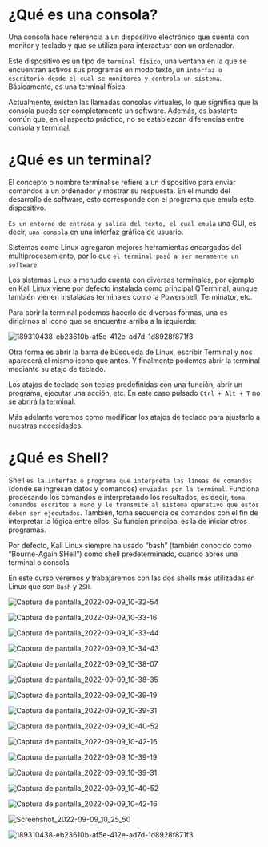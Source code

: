 # ¿Qué es una consola?

Una consola hace referencia a un dispositivo electrónico que cuenta con monitor y teclado y que se utiliza para interactuar con un ordenador. 

Este dispositivo es un tipo de ``terminal físico``, una ventana en la que se encuentran activos sus programas en modo texto, un ``interfaz o escritorio desde el cual se monitorea y controla un sistema``. Básicamente, es una 
terminal física.

Actualmente, existen las llamadas consolas virtuales, lo que significa que la consola puede ser completamente un software. Además, es bastante común que, en el aspecto práctico, no se establezcan diferencias entre consola y terminal.


# ¿Qué es un terminal?

El concepto o nombre terminal se refiere a un dispositivo para enviar comandos a un ordenador y mostrar su
respuesta. En el mundo del desarrollo de software, esto corresponde con el programa que emula este dispositivo.

``Es un entorno de entrada y salida del texto, el cual emula`` una GUI, es decir, ``una consola`` en una interfaz gráfica de usuario.

Sistemas como Linux agregaron mejores herramientas encargadas del multiprocesamiento, por lo que ``el terminal pasó
a ser meramente un software``.

Los sistemas Linux a menudo cuenta con diversas terminales, por ejemplo en Kali Linux viene por defecto instalada como principal QTerminal, aunque también vienen instaladas terminales como la Powershell, Terminator, etc.

Para abrir la terminal podemos hacerlo de diversas formas, una es dirigirnos al icono que se encuentra arriba a la izquierda:

![189310438-eb23610b-af5e-412e-ad7d-1d8928f871f3](https://user-images.githubusercontent.com/103068924/189313897-3e9f5c87-4702-4fb5-b257-26b7e6237d6f.png)


Otra forma es abrir la barra de búsqueda de Linux, escribir Terminal y nos aparecerá el mismo icono que antes. Y finalmente podemos abrir la terminal mediante
su atajo de teclado.

Los atajos de teclado son teclas predefinidas con una función, abrir un programa, ejecutar una acción, etc. En este caso pulsado ``Ctrl + Alt + T`` no se abrirá la terminal.

Más adelante veremos como modificar los atajos de teclado para ajustarlo a nuestras necesidades.

# ¿Qué es Shell?

Shell ``es la interfaz o programa que interpreta las líneas de comandos`` (donde se ingresan datos y comandos) ``enviadas
por la terminal``. Funciona procesando los comandos e interpretando los resultados, es decir, ``toma comandos escritos
a mano y le transmite al sistema operativo que estos deben ser ejecutados``. También, toma secuencia de comandos con el fin de interpretar la lógica entre ellos. Su función principal es la de iniciar otros programas.

Por defecto, Kali Linux siempre ha usado “bash” (también conocido como “Bourne-Again SHell”) como shell predeterminado, cuando abres una terminal o consola.

En este curso veremos y trabajaremos con las dos shells más utilizadas en Linux que son ``Bash`` y ``ZSH``.






![Captura de pantalla_2022-09-09_10-32-54](https://user-images.githubusercontent.com/103068924/189310472-13b1a4b3-1d32-4510-bec8-853bb6f61de7.png)

![Captura de pantalla_2022-09-09_10-33-16](https://user-images.githubusercontent.com/103068924/189310486-e8db2277-4308-4fe5-8758-a96b9c503aae.png)

![Captura de pantalla_2022-09-09_10-33-44](https://user-images.githubusercontent.com/103068924/189310499-5101891c-5185-4a7d-a417-fb31873f8e3b.png)


![Captura de pantalla_2022-09-09_10-34-43](https://user-images.githubusercontent.com/103068924/189310506-2a15ef2f-9c87-4a2e-b4fb-64a4e2525863.png)


![Captura de pantalla_2022-09-09_10-38-07](https://user-images.githubusercontent.com/103068924/189310534-0830d583-6aca-4250-b49f-ff2efa29e449.png)

![Captura de pantalla_2022-09-09_10-38-35](https://user-images.githubusercontent.com/103068924/189310565-d12b1c12-f8bb-4bb1-8fbf-d5c1b3a9ecd5.png)

![Captura de pantalla_2022-09-09_10-39-19](https://user-images.githubusercontent.com/103068924/189310577-1fbf7849-f892-40eb-8c49-36cfee36f6a4.png)

![Captura de pantalla_2022-09-09_10-39-31](https://user-images.githubusercontent.com/103068924/189310602-8a392c95-74a7-4fb1-a261-1d1e3289c737.png)

![Captura de pantalla_2022-09-09_10-40-52](https://user-images.githubusercontent.com/103068924/189310619-027acaad-2098-4f83-8950-a6b30bdee959.png)

![Captura de pantalla_2022-09-09_10-42-16](https://user-images.githubusercontent.com/103068924/189310642-e9e6839b-7fa2-451e-b7d9-ee08c53481ed.png)


![Captura de pantalla_2022-09-09_10-39-19](https://user-images.githubusercontent.com/103068924/189310380-596e7f02-cf9d-4c49-aceb-2cfbe7db8a52.png)

![Captura de pantalla_2022-09-09_10-39-31](https://user-images.githubusercontent.com/103068924/189310409-1e9877f5-3a0a-4e2f-9f09-a0d902c4b880.png)



![Captura de pantalla_2022-09-09_10-40-52](https://user-images.githubusercontent.com/103068924/189310421-5d038354-c515-453c-b2fc-302c03460e9a.png)


![Captura de pantalla_2022-09-09_10-42-16](https://user-images.githubusercontent.com/103068924/189310425-dc42caeb-f633-4078-a0b8-525271e8edf1.png)


![Screenshot_2022-09-09_10_25_50](https://user-images.githubusercontent.com/103068924/189310438-eb23610b-af5e-412e-ad7d-1d8928f871f3.png)



![189310438-eb23610b-af5e-412e-ad7d-1d8928f871f3](https://user-images.githubusercontent.com/103068924/189313897-3e9f5c87-4702-4fb5-b257-26b7e6237d6f.png)











